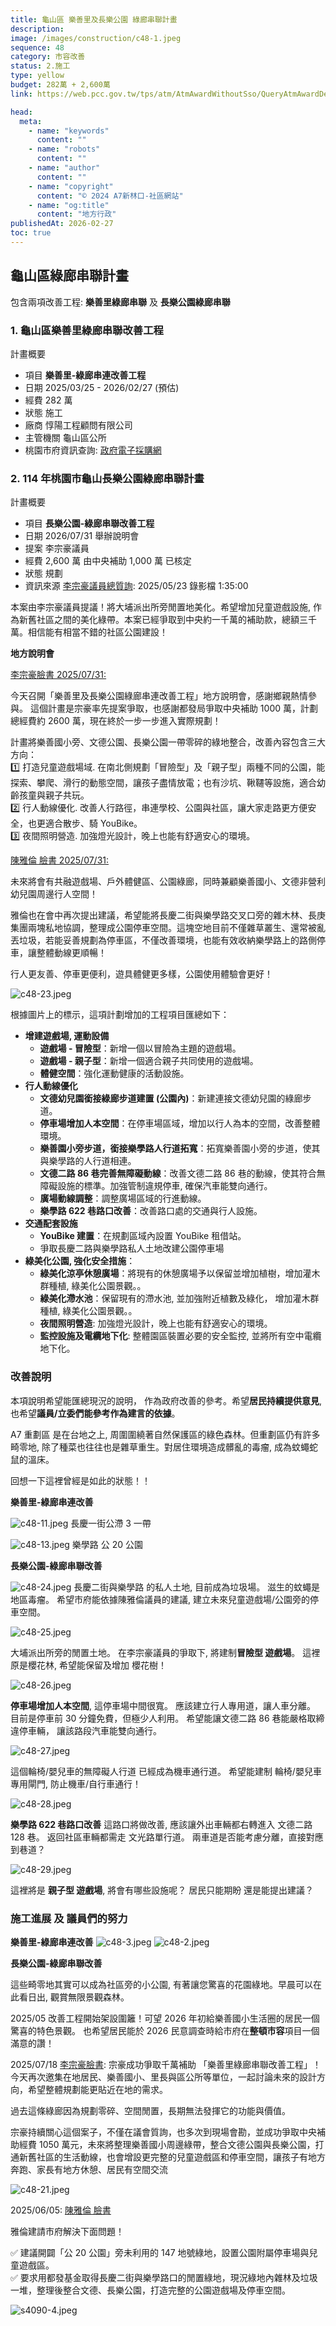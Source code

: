 ```yaml
---
title: 龜山區 樂善里及長樂公園 綠廊串聯計畫
description:
image: /images/construction/c48-1.jpeg
sequence: 48
category: 市容改善
status: 2.施工
type: yellow
budget: 282萬 + 2,600萬
link: https://web.pcc.gov.tw/tps/atm/AtmAwardWithoutSso/QueryAtmAwardDetail?pkAtmMain=NzA4Mzg1MDU%3D&fbclid=IwY2xjawKdH5BleHRuA2FlbQIxMABicmlkETF1VE1OV2JpSHlBcGtnc0FvAR4Iypwnv0xWgXCI7APxDv0iKI9FmOD5wSu57Qb95HdUuNNILkz7j7TZfCDqkQ_aem_ejqswEBZsjcZKq45ZYziQQ

head:
  meta:
    - name: "keywords"
      content: ""
    - name: "robots"
      content: ""
    - name: "author"
      content: ""
    - name: "copyright"
      content: "© 2024 A7新林口-社區網站"
    - name: "og:title"
      content: "地方行政"
publishedAt: 2026-02-27
toc: true
---
```


## 龜山區綠廊串聯計畫

包含兩項改善工程: **樂善里綠廊串聯** 及 **長樂公園綠廊串聯**

### 1. 龜山區樂善里綠廊串聯改善工程

計畫概要

- 項目 **樂善里-綠廊串連改善工程**
- 日期 2025/03/25 - 2026/02/27 (預估)
- 經費 282 萬
- 狀態 施工
- 廠商 惇陽工程顧問有限公司
- 主管機關 龜山區公所
- 桃園市府資訊查詢: <a href="https://web.pcc.gov.tw/tps/atm/AtmAwardWithoutSso/QueryAtmAwardDetail?pkAtmMain=NzA4Mzg1MDU%3D&fbclid=IwY2xjawKdH5BleHRuA2FlbQIxMABicmlkETF1VE1OV2JpSHlBcGtnc0FvAR4Iypwnv0xWgXCI7APxDv0iKI9FmOD5wSu57Qb95HdUuNNILkz7j7TZfCDqkQ_aem_ejqswEBZsjcZKq45ZYziQQ">政府電子採購網</a>

### 2. 114 年桃園市龜山長樂公園綠廊串聯計畫

計畫概要

- 項目 **長樂公園-綠廊串聯改善工程**
- 日期 2026/07/31 舉辦說明會
- 提案 李宗豪議員
- 經費 2,600 萬 由中央補助 1,000 萬 已核定
- 狀態 規劃
- 資訊來源 <a href="https://www.tycc.gov.tw/tc/LiveVideo/video_in.aspx?id=1064">李宗豪議員總質詢</a>: 2025/05/23 錄影檔 1:35:00

本案由李宗豪議員提議！將大埔派出所旁閒置地美化。希望增加兒童遊戲設施, 作為新舊社區之間的美化綠帶。本案已經爭取到中央約一千萬的補助款，總額三千萬。相信能有相當不錯的社區公園建設！

**地方說明會**

<a href="https://www.facebook.com/share/p/1AvCHrs7kj/">李宗豪臉書 2025/07/31:</a>

今天召開「樂善里及長樂公園綠廊串連改善工程」地方說明會，感謝鄉親熱情參與。
這個計畫是宗豪率先提案爭取，也感謝都發局爭取中央補助 1000 萬，計劃總經費約 2600 萬，現在終於一步一步進入實際規劃！

計畫將樂善國小旁、文德公園、長樂公園一帶零碎的綠地整合，改善內容包含三大方向：  
1️⃣ 打造兒童遊戲場域.
在南北側規劃「冒險型」及「親子型」兩種不同的公園，能探索、攀爬、滑行的動態空間，讓孩子盡情放電；也有沙坑、鞦韆等設施，適合幼齡孩童與親子共玩。  
2️⃣ 行人動線優化.
改善人行路徑，串連學校、公園與社區，讓大家走路更方便安全，也更適合散步、騎 YouBike。  
3️⃣ 夜間照明營造.
加強燈光設計，晚上也能有舒適安心的環境。

<a href="https://www.facebook.com/share/p/174NEPQyuW/">陳雅倫 臉書 2025/07/31:</a>

未來將會有共融遊戲場、戶外體健區、公園綠廊，同時兼顧樂善國小、文德非營利幼兒園周邊行人空間！

雅倫也在會中再次提出建議，希望能將長慶二街與樂學路交叉口旁的雜木林、長庚集團兩塊私地協調，整理成公園停車空間。這塊空地目前不僅雜草叢生、還常被亂丟垃圾，若能妥善規劃為停車區，不僅改善環境，也能有效收納樂學路上的路側停車，讓整體動線更順暢！

行人更友善、停車更便利，遊具體健更多樣，公園使用體驗會更好！

![c48-23.jpeg](/images/construction/c48-23.jpeg)

根據圖片上的標示，這項計劃增加的工程項目匯總如下：

- **增建遊戲場, 運動設備**
  - **遊戲場 \- 冒險型**：新增一個以冒險為主題的遊戲場。
  - **遊戲場 \- 親子型**：新增一個適合親子共同使用的遊戲場。
  - **體健空間**：強化運動健康的活動設施。
- **行人動線優化**
  - **文德幼兒園銜接綠廊步道建置 (公園內)**：新建連接文德幼兒園的綠廊步道。
  - **停車場增加人本空間**：在停車場區域，增加以行人為本的空間，改善整體環境。
  - **樂善園小旁步道，銜接樂學路人行道拓寬**：拓寬樂善園小旁的步道，使其與樂學路的人行道相連。
  - **文德二路 86 巷完善無障礙動線**：改善文德二路 86 巷的動線，使其符合無障礙設施的標準。加強管制違規停車, 確保汽車能雙向通行。
  - **廣場動線調整**：調整廣場區域的行進動線。
  - **樂學路 622 巷路口改善**：改善路口處的交通與行人設施。
- **交通配套設施**
  - **YouBike 建置**：在規劃區域內設置 YouBike 租借站。
  - 爭取長慶二路與樂學路私人土地改建公園停車場
- **綠美化公園, 強化安全措施**：
  - **綠美化涼亭休憩廣場**：將現有的休憩廣場予以保留並增加植樹，增加灌木群種植, 綠美化公園景觀。。
  - **綠美化滯水池**：保留現有的滯水池, 並加強附近植數及綠化， 增加灌木群種植, 綠美化公園景觀。。
  - **夜間照明營造**: 加強燈光設計，晚上也能有舒適安心的環境。
  - **監控設施及電纜地下化**: 整體園區裝置必要的安全監控, 並將所有空中電纜地下化。

### 改善說明

本項說明希望能匯總現況的說明， 作為政府改善的參考。希望**居民持續提供意見**, 也希望**議員/立委們能參考作為建言的依據**。

A7 重劃區 是在台地之上, 周圍圍繞著自然保護區的綠色森林。但重劃區仍有許多畸零地, 除了種菜也往往也是雜草重生。對居住環境造成髒亂的毒瘤, 成為蚊蠅蛇鼠的溫床。

回想一下這裡曾經是如此的狀態！！

**樂善里-綠廊串連改善**

![c48-11.jpeg](/images/construction/c48-11.jpeg)
長慶一街公滯 3 一帶

![c48-13.jpeg](/images/construction/c48-13.jpeg)
樂學路 公 20 公園

**長樂公園-綠廊串聯改善**

![c48-24.jpeg](/images/construction/c48-24.jpeg)
長慶二街與樂學路 的私人土地, 目前成為垃圾場。 滋生的蚊蠅是地區毒瘤。 希望市府能依據陳雅倫議員的建議, 建立未來兒童遊戲場/公園旁的停車空間。

![c48-25.jpeg](/images/construction/c48-25.jpeg)

大埔派出所旁的閒置土地。 在李宗豪議員的爭取下, 將建制**冒險型 遊戲場**。 這裡原是櫻花林, 希望能保留及增加 櫻花樹！

![c48-26.jpeg](/images/construction/c48-26.jpeg)

**停車場增加人本空間**, 這停車場中間很寬。 應該建立行人專用道，讓人車分離。 目前是停車前 30 分鐘免費，但極少人利用。 希望能讓文德二路 86 巷能嚴格取締違停車輛， 讓該路段汽車能雙向通行。

![c48-27.jpeg](/images/construction/c48-27.jpeg)

這個輪椅/嬰兒車的無障礙人行道 已經成為機車通行道。 希望能建制 輪椅/嬰兒車專用閘門, 防止機車/自行車通行！

![c48-28.jpeg](/images/construction/c48-28.jpeg)

**樂學路 622 巷路口改善** 這路口將做改善, 應該讓外出車輛都右轉進入 文德二路 128 巷。 返回社區車輛都需走 文光路單行道。 兩車道是否能考慮分離，直接對應到巷道？

![c48-29.jpeg](/images/construction/c48-29.jpeg)

這裡將是 **親子型 遊戲場**, 將會有哪些設施呢？ 居民只能期盼 還是能提出建議？

### 施工進展 及 議員們的努力

**樂善里-綠廊串連改善**
![c48-3.jpeg](/images/construction/c48-3.jpeg)
![c48-2.jpeg](/images/construction/c48-2.jpeg)

**長樂公園-綠廊串聯改善**

這些畸零地其實可以成為社區旁的小公園, 有著讓您驚喜的花園綠地。早晨可以在此看日出, 觀賞無限景觀森林。

2025/05 改善工程開始架設圍籬！可望 2026 年初給樂善國小生活圈的居民一個驚喜的特色景觀。 也希望居民能於 2026 民意調查時給市府在**整頓市容**項目一個滿意的讚！

2025/07/18 <a href="https://www.facebook.com/share/p/1Ym78wWrd9/">李宗豪臉書</a>:
宗豪成功爭取千萬補助 「樂善里綠廊串聯改善工程」！
今天再次邀集在地居民、樂善國小、里長與區公所等單位，一起討論未來的設計方向，希望整體規劃能更貼近在地的需求。

過去這條綠廊因為規劃零碎、空間閒置，長期無法發揮它的功能與價值。

宗豪持續關心這個案子，不僅在議會質詢，也多次到現場會勘，並成功爭取中央補助經費 1050 萬元，未來將整理樂善國小周邊綠帶，整合文德公園與長樂公園，打通新舊社區的生活動線，也會增設更完整的兒童遊戲區和停車空間，讓孩子有地方奔跑、家長有地方休憩、居民有空間交流

![c48-21.jpeg](/images/construction/c48-21.jpeg)

2025/06/05: <a href="https://www.facebook.com/share/p/19GFzA69Lu/">陳雅倫 臉書</a>

雅倫建請市府解決下面問題！

✅ 建議開闢「公 20 公園」旁未利用的 147 地號綠地，設置公園附屬停車場與兒童遊戲區。  
✅ 要求用都發基金取得長慶二街與樂學路口的閒置綠地，現況綠地內雜林及垃圾一堆，整理後整合文德、長樂公園，打造完整的公園遊戲場及停車空間。

![s4090-4.jpeg](/images/service/s4090-4.jpeg)
